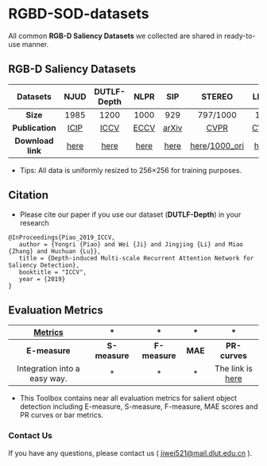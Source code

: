 # RGBD-SOD-datasets
All common **RGB-D Saliency Datasets** we collected are shared in ready-to-use manner.

## RGB-D Saliency Datasets
**Datasets** | NJUD | DUTLF-Depth | NLPR | SIP | STEREO | LFSD | RGBD135 | SSD
:-: | :-: | :-: | :-: | :-: | :-: | :-: | :-: | :-:
**Size** | 1985 | 1200 | 1000 | 929 | 797/1000 | 100 | 135 | 80| 
**Publication** | [ICIP](http://dpfan.net/wp-content/uploads/NJU2K_dataset_ICIP14.pdf) | [ICCV](http://openaccess.thecvf.com/content_ICCV_2019/papers/Piao_Depth-Induced_Multi-Scale_Recurrent_Attention_Network_for_Saliency_Detection_ICCV_2019_paper.pdf) | [ECCV](http://dpfan.net/wp-content/uploads/NLPR_dataset_ECCV14.pdf) | [arXiv](https://arxiv.org/pdf/1907.06781.pdf) | [CVPR](http://dpfan.net/wp-content/uploads/STERE_dataset_CVPR12.pdf) | [CVPR](http://dpfan.net/wp-content/uploads/LFSD_dataset_CVPR14.pdf) | [ICIMCS](http://dpfan.net/wp-content/uploads/DES_dataset_ICIMCS14.pdf) | [ICCVW](http://dpfan.net/wp-content/uploads/SSD_dataset_ICCVW17.pdf)| 
**Download link** | [here](https://pan.baidu.com/s/1o-kOaDVqjV_druBHjD3NAA) | [here](https://pan.baidu.com/s/1mhHAXLgoqqLQIb6r-k-hbA) | [here](https://pan.baidu.com/s/1pocKI_KEvqWgsB16pzO6Yw) | [here](https://pan.baidu.com/s/14VjtMBn0_bQDRB0gMPznoA) | [here](https://pan.baidu.com/s/1ISsDYT68LfQnhJPtgBFSyg)/[1000_ori](https://pan.baidu.com/s/1LQSxF7GsmRoSM_iz09Yl1A) | [here](https://pan.baidu.com/s/1EHCvEwAOBP9_wwAm29SctQ) | [here](https://pan.baidu.com/s/1qZTr3EgA7SJjJW1wA1doTQ) | [here](https://pan.baidu.com/s/1zNL9-KSQwGILdAAfStMXWQ)|
+ Tips: All data is uniformly resized to 256×256 for training purposes.
  
## Citation
+ Please cite our paper if you use our dataset (**DUTLF-Depth**) in your research 
```
@InProceedings{Piao_2019_ICCV,       
   author = {Yongri {Piao} and Wei {Ji} and Jingjing {Li} and Miao {Zhang} and Huchuan {Lu}},   
   title = {Depth-induced Multi-scale Recurrent Attention Network for Saliency Detection},     
   booktitle = "ICCV",     
   year = {2019}     
}  
```
## Evaluation Metrics
**[Metrics](https://github.com/jiwei0921/Saliency-Evaluation-Toolbox)** | * | * | * | *
:-: | :-: | :-: | :-: | :-:
**E-measure** | **S-measure** | **F-measure** | **MAE** | **PR-curves**| 
Integration into a easy way. | *| * | * | The link is [here](https://github.com/jiwei0921/Saliency-Evaluation-Toolbox)|
+ This Toolbox contains near all evaluation metrics for salient object detection including E-measure, S-measure, F-measure, MAE scores and PR curves or bar metrics.

### Contact Us
If you have any questions, please contact us ( jiwei521@mail.dlut.edu.cn ).
